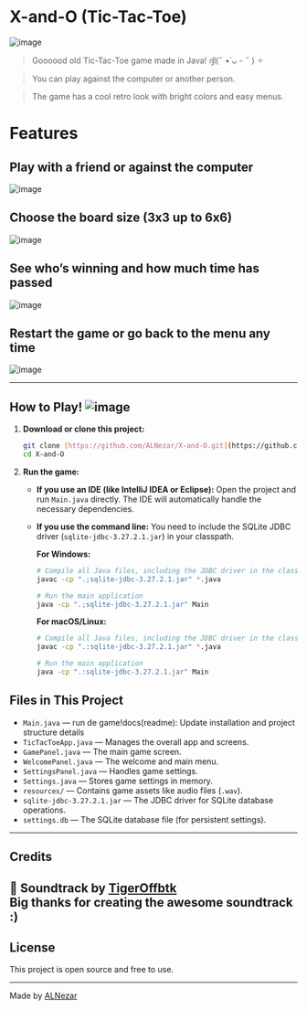 # X-and-O (Tic-Tac-Toe)

![image](https://github.com/user-attachments/assets/57e8cc7d-fe04-45cf-9871-7d7937815d4f)

>Goooood old Tic-Tac-Toe game made in Java!  ദ്ദി(˵ •̀ ᴗ - ˵ ) ✧

>You can play against the computer or another person.

>The game has a cool retro look with bright colors and easy menus.


# Features

## Play with a friend or against the computer
![image](https://github.com/user-attachments/assets/c27a0a5a-2df7-4fbf-b749-1c7d085b7563)


## Choose the board size (3x3 up to 6x6)
![image](https://github.com/user-attachments/assets/1e89443e-0367-42fc-8ae8-a02a6161c946)

  
## See who’s winning and how much time has passed
  ![image](https://github.com/user-attachments/assets/5fa3e9c2-3772-4a00-ba08-d37c1f3e3dca)

## Restart the game or go back to the menu any time
![image](https://github.com/user-attachments/assets/37a95495-bc5a-457d-83b2-2a67d54d26bc)

---

## How to Play! ![image](https://github.com/user-attachments/assets/a15763c7-6eb1-440b-a854-bc08fed12555)

1.  **Download or clone this project:**
    ```sh
    git clone [https://github.com/ALNezar/X-and-O.git](https://github.com/ALNezar/X-and-O.git)
    cd X-and-O
    ```

2.  **Run the game:**
    * **If you use an IDE (like IntelliJ IDEA or Eclipse):**
        Open the project and run `Main.java` directly. The IDE will automatically handle the necessary dependencies.
    * **If you use the command line:**
        You need to include the SQLite JDBC driver (`sqlite-jdbc-3.27.2.1.jar`) in your classpath.

        **For Windows:**
        ```sh
        # Compile all Java files, including the JDBC driver in the classpath
        javac -cp ".;sqlite-jdbc-3.27.2.1.jar" *.java

        # Run the main application
        java -cp ".;sqlite-jdbc-3.27.2.1.jar" Main
        ```
        **For macOS/Linux:**
        ```sh
        # Compile all Java files, including the JDBC driver in the classpath
        javac -cp ".:sqlite-jdbc-3.27.2.1.jar" *.java

        # Run the main application
        java -cp ".:sqlite-jdbc-3.27.2.1.jar" Main
        ```

## Files in This Project

* `Main.java` — run de game!docs(readme): Update installation and project structure details
* `TicTacToeApp.java` — Manages the overall app and screens.
* `GamePanel.java` — The main game screen.
* `WelcomePanel.java` — The welcome and main menu.
* `SettingsPanel.java` — Handles game settings.
* `Settings.java` — Stores game settings in memory.
* `resources/` — Contains game assets like audio files (`.wav`).
* `sqlite-jdbc-3.27.2.1.jar` — The JDBC driver for SQLite database operations.
* `settings.db` — The SQLite database file (for persistent settings).

---

## Credits

🎵 **Soundtrack by [TigerOffbtk](https://www.youtube.com/channel/UC58Ar0632X6zpvv7on1Kjkg)**  
Big thanks for creating the awesome soundtrack :)
---

## License

This project is open source and free to use.

---
Made by [ALNezar](https://github.com/ALNezar)

